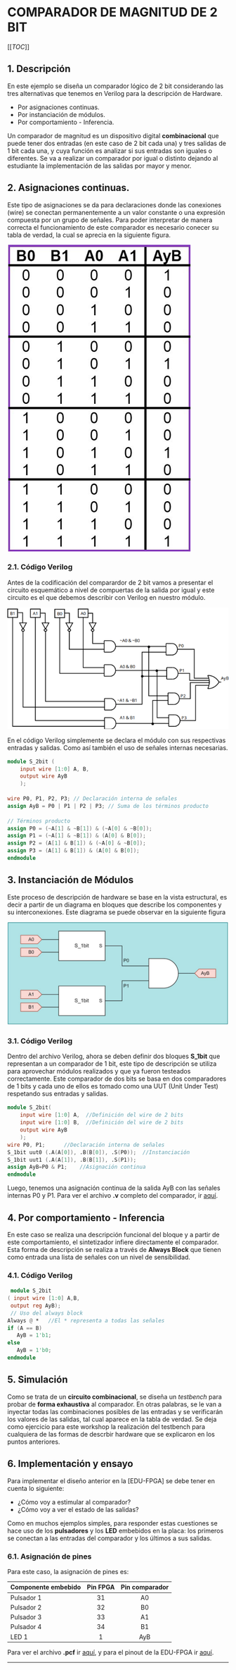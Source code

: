 # COMPARADOR DE MAGNITUD DE 2 BIT

[[_TOC_]]

## 1. Descripción

En este ejemplo se diseña un comparador lógico de 2 bit considerando las tres alternativas que tenemos en Verilog para la descripción de Hardware.

* Por asignaciones continuas.
* Por instanciación de módulos.
* Por comportamiento - Inferencia.

Un comparador de magnitud es un dispositivo digital **combinacional** que puede tener dos entradas (en este caso de 2 bit cada una) y tres salidas de 1 bit cada una, y cuya función es analizar si sus entradas son iguales o diferentes. Se va a realizar un comparador por igual o distinto dejando al estudiante la implementación de las salidas por mayor y menor.

## 2. Asignaciones continuas.
Este tipo de asignaciones se da para declaraciones donde las conexiones (wire) se conectan permanentemente a un valor constante o una expresión compuesta por un grupo de señales.
Para poder interpretar de manera correcta el funcionamiento de este comparador es necesario conecer su tabla de verdad, la cual se aprecia en la siguiente figura.

![tabla de verdad](.images/tabla.jpg)

### 2.1. Código Verilog

Antes de la codificación del comparardor de 2 bit vamos a presentar el circuito esquemático a nivel de compuertas de la salida por igual y este circuito es el que debemos describir con Verilog en nuestro módulo. 

![Circuito combinacional](.images/diagrama_comb.png)


En el código Verilog simplemente se declara el módulo con sus respectivas entradas y salidas. Como así también el uso de señales internas necesarias.

```verilog
module S_2bit ( 
	input wire [1:0] A, B,
	output wire AyB
	);

wire P0, P1, P2, P3; // Declaración interna de señales
assign AyB = P0 | P1 | P2 | P3; // Suma de los términos producto

// Términos producto
assign P0 = (~A[1] & ~B[1]) & (~A[0] & ~B[0]);
assign P1 = (~A[1] & ~B[1]) & (A[0] & B[0]);
assign P2 = (A[1] & B[1]) & (~A[0] & ~B[0]);
assign P3 = (A[1] & B[1]) & (A[0] & B[0]);
endmodule

```


## 3. Instanciación de Módulos
Este proceso de descripción de hardware se base en la vista estructural, es decir a partir de un diagrama en bloques que describe los componentes y su interconexiones. Este diagrama se puede observar en la siguiente figura

![Diagrama de módulos](.images/diagrama_inst.jpg)

### 3.1. Código Verilog
Dentro del archivo Verilog, ahora se deben definir dos bloques **S_1bit** que representan a un comparador de 1 bit, este tipo de descripción se utiliza para aprovechar módulos realizados y que ya fueron testeados correctamente. Este comparador de dos bits se basa en dos comparadores de 1 bits y cada uno de ellos es tomado como una UUT (Unit Under Test) respetando sus entradas y salidas.

```Verilog
module S_2bit(
    input wire [1:0] A,  //Definición del wire de 2 bits
    input wire [1:0] B,  //Definición del wire de 2 bits
    output wire AyB
    );
wire P0, P1;      //Declaración interna de señales
S_1bit uut0 (.A(A[0]), .B(B[0]), .S(P0));  //Instanciación
S_1bit uut1 (.A(A[1]), .B(B[1]), .S(P1));
assign AyB=P0 & P1;    //Asignación continua 
endmodule
```

Luego, tenemos una asignación continua de la salida AyB con las señales internas P0 y P1. Para ver el archivo **.v** completo del comparador, ir [aquí](S_2bit.v).

## 4. Por comportamiento - Inferencia
En este caso se realiza una descripción funcional del bloque y a partir de este comportamiento, el sintetizador infiere directamente el comparador. Esta forma de descripción se realiza a través de **Always Block** que tienen como entrada una lista de señales con un nivel de sensibilidad.


### 4.1. Código Verilog
```Verilog
 module S_2bit
( input wire [1:0] A,B,
 output reg AyB);
 // Uso del always block
Always @ *   //El * representa a todas las señales
if (A == B)
   AyB = 1'b1;
else
   AyB = 1'b0;
endmodule
```


## 5. Simulación

Como se trata de un **circuito combinacional**, se diseña un *testbench* para probar de **forma exhaustiva** al comparador. En otras palabras, se le van a inyectar todas las combinaciones posibles de las entradas y se verificarán los valores de las 
salidas, tal cual aparece en la tabla de verdad. Se deja como ejercicio para este workshop la realización del testbench para cualquiera de las formas de descrbir hardware que se explicaron en los puntos anteriores.

## 6. Implementación y ensayo

Para implementar el diseño anterior en la [EDU-FPGA] se debe tener en cuenta lo siguiente:
* ¿Cómo voy a estimular al comparador?
* ¿Cómo voy a ver el estado de las salidas? 

Como en muchos ejemplos simples, para responder estas cuestiones se hace uso de los **pulsadores** y los **LED** embebidos en la placa: los primeros se conectan a las entradas del comparador y los últimos a sus salidas. 

### 6.1. Asignación de pines

Para este caso, la asignación de pines es:

|  **Componente embebido**  |  **Pin FPGA**  |  **Pin comparador**  |
|:-------------|:----------------: |:-------------:|
|  Pulsador 1  |       31          |   A0           |
|  Pulsador 2  |       32          |   B0           |
|  Pulsador 3  |       33          |   A1           |
|  Pulsador 4  |       34          |   B1           |
|  LED 1       |       1           |   AyB          |

Para ver el archivo **.pcf** ir [aquí](S_2bit.pcf), y para el pinout de la EDU-FPGA ir [aquí](https://github.com/ciaa/Hardware/blob/master/PCB/EDU-FPGA/Pinout/Pinout%20EDU%20FPGA.pdf).

---

